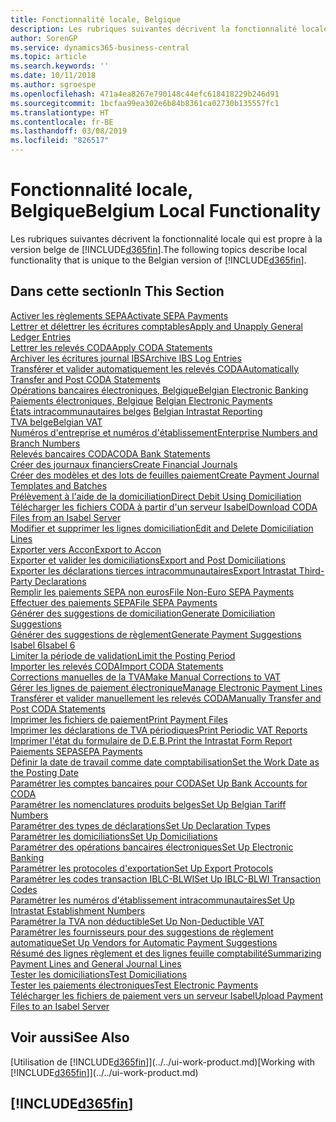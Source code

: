 ```yaml
---
title: Fonctionnalité locale, Belgique
description: Les rubriques suivantes décrivent la fonctionnalité locale de la version belge de Business Central.
author: SorenGP
ms.service: dynamics365-business-central
ms.topic: article
ms.search.keywords: ''
ms.date: 10/11/2018
ms.author: sgroespe
ms.openlocfilehash: 471a4ea8267e790148c44efc618418229b246d91
ms.sourcegitcommit: 1bcfaa99ea302e6b84b8361ca02730b135557fc1
ms.translationtype: HT
ms.contentlocale: fr-BE
ms.lasthandoff: 03/08/2019
ms.locfileid: "826517"
---
```

# <a name="belgium-local-functionality"></a><span data-ttu-id="aa5f6-103">Fonctionnalité locale, Belgique</span><span class="sxs-lookup"><span data-stu-id="aa5f6-103">Belgium Local Functionality</span></span>
<span data-ttu-id="aa5f6-104">Les rubriques suivantes décrivent la fonctionnalité locale qui est propre à la version belge de [!INCLUDE[d365fin](../../includes/d365fin_md.md)].</span><span class="sxs-lookup"><span data-stu-id="aa5f6-104">The following topics describe local functionality that is unique to the Belgian version of [!INCLUDE[d365fin](../../includes/d365fin_md.md)].</span></span>  

## <a name="in-this-section"></a><span data-ttu-id="aa5f6-105">Dans cette section</span><span class="sxs-lookup"><span data-stu-id="aa5f6-105">In This Section</span></span>  
[<span data-ttu-id="aa5f6-106">Activer les règlements SEPA</span><span class="sxs-lookup"><span data-stu-id="aa5f6-106">Activate SEPA Payments</span></span>](how-to-activate-sepa-payments.md)  
[<span data-ttu-id="aa5f6-107">Lettrer et délettrer les écritures comptables</span><span class="sxs-lookup"><span data-stu-id="aa5f6-107">Apply and Unapply General Ledger Entries</span></span>](how-to-apply-and-unapply-general-ledger-entries.md)  
[<span data-ttu-id="aa5f6-108">Lettrer les relevés CODA</span><span class="sxs-lookup"><span data-stu-id="aa5f6-108">Apply CODA Statements</span></span>](how-to-apply-coda-statements.md)  
[<span data-ttu-id="aa5f6-109">Archiver les écritures journal IBS</span><span class="sxs-lookup"><span data-stu-id="aa5f6-109">Archive IBS Log Entries</span></span>](how-to-archive-ibs-log-entries.md)  
[<span data-ttu-id="aa5f6-110">Transférer et valider automatiquement les relevés CODA</span><span class="sxs-lookup"><span data-stu-id="aa5f6-110">Automatically Transfer and Post CODA Statements</span></span>](how-to-automatically-transfer-and-post-coda-statements.md)  
[<span data-ttu-id="aa5f6-111">Opérations bancaires électroniques, Belgique</span><span class="sxs-lookup"><span data-stu-id="aa5f6-111">Belgian Electronic Banking</span></span>](belgian-electronic-banking.md)  
<span data-ttu-id="aa5f6-112">[Paiements électroniques, Belgique](belgian-electronic-payments.md)  </span><span class="sxs-lookup"><span data-stu-id="aa5f6-112">[Belgian Electronic Payments](belgian-electronic-payments.md)  </span></span>  
<span data-ttu-id="aa5f6-113">[États intracommunautaires belges](belgian-intrastat-reporting.md) </span><span class="sxs-lookup"><span data-stu-id="aa5f6-113">[Belgian Intrastat Reporting](belgian-intrastat-reporting.md) </span></span>  
[<span data-ttu-id="aa5f6-114">TVA belge</span><span class="sxs-lookup"><span data-stu-id="aa5f6-114">Belgian VAT</span></span>](belgian-vat.md)  
[<span data-ttu-id="aa5f6-115">Numéros d'entreprise et numéros d'établissement</span><span class="sxs-lookup"><span data-stu-id="aa5f6-115">Enterprise Numbers and Branch Numbers</span></span>](enterprise-numbers-and-branch-numbers.md)  
[<span data-ttu-id="aa5f6-116">Relevés bancaires CODA</span><span class="sxs-lookup"><span data-stu-id="aa5f6-116">CODA Bank Statements</span></span>](coda-bank-statements.md)  
[<span data-ttu-id="aa5f6-117">Créer des journaux financiers</span><span class="sxs-lookup"><span data-stu-id="aa5f6-117">Create Financial Journals</span></span>](how-to-create-financial-journals.md)  
[<span data-ttu-id="aa5f6-118">Créer des modèles et des lots de feuilles paiement</span><span class="sxs-lookup"><span data-stu-id="aa5f6-118">Create Payment Journal Templates and Batches</span></span>](how-to-create-payment-journal-templates-and-batches.md)  
[<span data-ttu-id="aa5f6-119">Prélèvement à l'aide de la domiciliation</span><span class="sxs-lookup"><span data-stu-id="aa5f6-119">Direct Debit Using Domiciliation</span></span>](direct-debit-using-domiciliation.md)  
[<span data-ttu-id="aa5f6-120">Télécharger les fichiers CODA à partir d'un serveur Isabel</span><span class="sxs-lookup"><span data-stu-id="aa5f6-120">Download CODA Files from an Isabel Server</span></span>](how-to-download-coda-files-from-an-isabel-server.md)  
[<span data-ttu-id="aa5f6-121">Modifier et supprimer les lignes domiciliation</span><span class="sxs-lookup"><span data-stu-id="aa5f6-121">Edit and Delete Domiciliation Lines</span></span>](how-to-edit-and-delete-domiciliation-lines.md)  
[<span data-ttu-id="aa5f6-122">Exporter vers Accon</span><span class="sxs-lookup"><span data-stu-id="aa5f6-122">Export to Accon</span></span>](how-to-export-to-accon.md)  
[<span data-ttu-id="aa5f6-123">Exporter et valider les domiciliations</span><span class="sxs-lookup"><span data-stu-id="aa5f6-123">Export and Post Domiciliations</span></span>](how-to-export-and-post-domiciliations.md)  
[<span data-ttu-id="aa5f6-124">Exporter les déclarations tierces intracommunautaires</span><span class="sxs-lookup"><span data-stu-id="aa5f6-124">Export Intrastat Third-Party Declarations</span></span>](how-to-export-intrastat-third-party-declararations.md)  
[<span data-ttu-id="aa5f6-125">Remplir les paiements SEPA non euros</span><span class="sxs-lookup"><span data-stu-id="aa5f6-125">File Non-Euro SEPA Payments</span></span>](how-to-file-non-euro-sepa-payments.md)  
[<span data-ttu-id="aa5f6-126">Effectuer des paiements SEPA</span><span class="sxs-lookup"><span data-stu-id="aa5f6-126">File SEPA Payments</span></span>](how-to-file-sepa-payments.md)  
[<span data-ttu-id="aa5f6-127">Générer des suggestions de domiciliation</span><span class="sxs-lookup"><span data-stu-id="aa5f6-127">Generate Domiciliation Suggestions</span></span>](how-to-generate-domiciliation-suggestions.md)  
[<span data-ttu-id="aa5f6-128">Générer des suggestions de règlement</span><span class="sxs-lookup"><span data-stu-id="aa5f6-128">Generate Payment Suggestions</span></span>](how-to-generate-payment-suggestions.md)  
[<span data-ttu-id="aa5f6-129">Isabel 6</span><span class="sxs-lookup"><span data-stu-id="aa5f6-129">Isabel 6</span></span>](isabel-6.md)  
[<span data-ttu-id="aa5f6-130">Limiter la période de validation</span><span class="sxs-lookup"><span data-stu-id="aa5f6-130">Limit the Posting Period</span></span>](how-to-limit-the-posting-period.md)  
[<span data-ttu-id="aa5f6-131">Importer les relevés CODA</span><span class="sxs-lookup"><span data-stu-id="aa5f6-131">Import CODA Statements</span></span>](how-to-import-coda-statements.md)  
[<span data-ttu-id="aa5f6-132">Corrections manuelles de la TVA</span><span class="sxs-lookup"><span data-stu-id="aa5f6-132">Make Manual Corrections to VAT</span></span>](how-to-make-manual-corrections-to-vat.md)  
[<span data-ttu-id="aa5f6-133">Gérer les lignes de paiement électronique</span><span class="sxs-lookup"><span data-stu-id="aa5f6-133">Manage Electronic Payment Lines</span></span>](how-to-manage-electronic-payment-lines.md)  
[<span data-ttu-id="aa5f6-134">Transférer et valider manuellement les relevés CODA</span><span class="sxs-lookup"><span data-stu-id="aa5f6-134">Manually Transfer and Post CODA Statements</span></span>](how-to-manually-transfer-and-post-coda-statements.md)  
[<span data-ttu-id="aa5f6-135">Imprimer les fichiers de paiement</span><span class="sxs-lookup"><span data-stu-id="aa5f6-135">Print Payment Files</span></span>](how-to-print-payment-files.md)  
[<span data-ttu-id="aa5f6-136">Imprimer les déclarations de TVA périodiques</span><span class="sxs-lookup"><span data-stu-id="aa5f6-136">Print Periodic VAT Reports</span></span>](how-to-print-periodic-vat-reports.md)  
[<span data-ttu-id="aa5f6-137">Imprimer l'état du formulaire de D.E.B.</span><span class="sxs-lookup"><span data-stu-id="aa5f6-137">Print the Intrastat Form Report</span></span>](how-to-print-the-intrastat-form-report.md)  
[<span data-ttu-id="aa5f6-138">Paiements SEPA</span><span class="sxs-lookup"><span data-stu-id="aa5f6-138">SEPA Payments</span></span>](sepa-payments.md)  
[<span data-ttu-id="aa5f6-139">Définir la date de travail comme date comptabilisation</span><span class="sxs-lookup"><span data-stu-id="aa5f6-139">Set the Work Date as the Posting Date</span></span>](how-to-set-the-work-date-as-the-posting-date.md)  
[<span data-ttu-id="aa5f6-140">Paramétrer les comptes bancaires pour CODA</span><span class="sxs-lookup"><span data-stu-id="aa5f6-140">Set Up Bank Accounts for CODA</span></span>](how-to-set-up-bank-accounts-for-coda.md)  
[<span data-ttu-id="aa5f6-141">Paramétrer les nomenclatures produits belges</span><span class="sxs-lookup"><span data-stu-id="aa5f6-141">Set Up Belgian Tariff Numbers</span></span>](how-to-set-up-belgian-tariff-numbers.md)  
[<span data-ttu-id="aa5f6-142">Paramétrer des types de déclarations</span><span class="sxs-lookup"><span data-stu-id="aa5f6-142">Set Up Declaration Types</span></span>](how-to-set-up-declaration-types.md)  
[<span data-ttu-id="aa5f6-143">Paramétrer les domiciliations</span><span class="sxs-lookup"><span data-stu-id="aa5f6-143">Set Up Domiciliations</span></span>](how-to-set-up-domiciliations.md)  
[<span data-ttu-id="aa5f6-144">Paramétrer des opérations bancaires électroniques</span><span class="sxs-lookup"><span data-stu-id="aa5f6-144">Set Up Electronic Banking</span></span>](how-to-set-up-electronic-banking.md)  
[<span data-ttu-id="aa5f6-145">Paramétrer les protocoles d'exportation</span><span class="sxs-lookup"><span data-stu-id="aa5f6-145">Set Up Export Protocols</span></span>](how-to-set-up-export-protocols.md)  
[<span data-ttu-id="aa5f6-146">Paramétrer les codes transaction IBLC-BLWI</span><span class="sxs-lookup"><span data-stu-id="aa5f6-146">Set Up IBLC-BLWI Transaction Codes</span></span>](how-to-set-up-iblc-blwi-transaction-codes.md)  
[<span data-ttu-id="aa5f6-147">Paramétrer les numéros d'établissement intracommunautaires</span><span class="sxs-lookup"><span data-stu-id="aa5f6-147">Set Up Intrastat Establishment Numbers</span></span>](how-to-set-up-intrastat-establishment-numbers.md)  
[<span data-ttu-id="aa5f6-148">Paramétrer la TVA non déductible</span><span class="sxs-lookup"><span data-stu-id="aa5f6-148">Set Up Non-Deductible VAT</span></span>](how-to-set-up-non-deductible-vat.md)  
[<span data-ttu-id="aa5f6-149">Paramétrer les fournisseurs pour des suggestions de règlement automatique</span><span class="sxs-lookup"><span data-stu-id="aa5f6-149">Set Up Vendors for Automatic Payment Suggestions</span></span>](how-to-set-up-vendors-for-automatic-payment-suggestions.md)  
[<span data-ttu-id="aa5f6-150">Résumé des lignes règlement et des lignes feuille comptabilité</span><span class="sxs-lookup"><span data-stu-id="aa5f6-150">Summarizing Payment Lines and General Journal Lines</span></span>](summarizing-payment-lines-and-general-journal-lines.md)  
[<span data-ttu-id="aa5f6-151">Tester les domiciliations</span><span class="sxs-lookup"><span data-stu-id="aa5f6-151">Test Domiciliations</span></span>](how-to-test-domiciliations.md)  
[<span data-ttu-id="aa5f6-152">Tester les paiements électroniques</span><span class="sxs-lookup"><span data-stu-id="aa5f6-152">Test Electronic Payments</span></span>](how-to-test-electronic-payments.md)  
[<span data-ttu-id="aa5f6-153">Télécharger les fichiers de paiement vers un serveur Isabel</span><span class="sxs-lookup"><span data-stu-id="aa5f6-153">Upload Payment Files to an Isabel Server</span></span>](how-to-upload-payment-files-to-an-isabel-server.md)

## <a name="see-also"></a><span data-ttu-id="aa5f6-154">Voir aussi</span><span class="sxs-lookup"><span data-stu-id="aa5f6-154">See Also</span></span>
<span data-ttu-id="aa5f6-155">[Utilisation de [!INCLUDE[d365fin](../../includes/d365fin_md.md)]](../../ui-work-product.md)</span><span class="sxs-lookup"><span data-stu-id="aa5f6-155">[Working with [!INCLUDE[d365fin](../../includes/d365fin_md.md)]](../../ui-work-product.md)</span></span>

## [!INCLUDE[d365fin](../../includes/free_trial_md.md)]  
